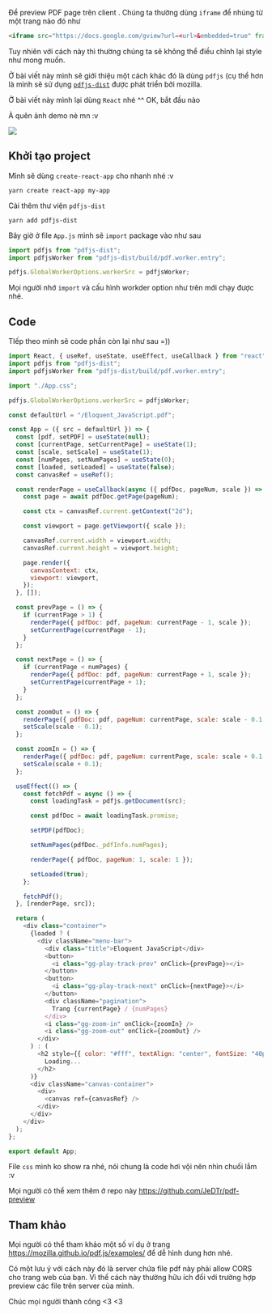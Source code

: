 Để preview PDF page trên client . Chúng ta thường dùng `iframe` để nhúng từ một trang nào đó như 
```html
<iframe src="https://docs.google.com/gview?url=<url>&embedded=true" frameborder="0">
```
Tuy nhiên với cách này thì thường chúng ta sẽ không thể điều chỉnh lại style như mong muốn.

Ở bài viết này mình sẽ giới thiệu một cách khác đó là dùng `pdfjs` (cụ thể hơn là mình sẽ sử dụng [`pdfjs-dist`](https://github.com/mozilla/pdfjs-dist) được phát triển bởi mozilla. 

Ở bài viết này mình lại dùng `React` nhé ^^ OK, bắt đầu nào

À quên ảnh demo nè mn :v

![](https://images.viblo.asia/2e3e0cfa-0111-49ce-b2a8-b12f4718380f.png)


## Khởi tạo project

Mình sẽ dùng `create-react-app` cho nhanh nhé :v
```
yarn create react-app my-app
```

Cài thêm thư viện `pdfjs-dist`
```
yarn add pdfjs-dist
```


Bây giờ ở file `App.js` mình sẽ `import` package vào như sau 
```js
import pdfjs from "pdfjs-dist";
import pdfjsWorker from "pdfjs-dist/build/pdf.worker.entry";

pdfjs.GlobalWorkerOptions.workerSrc = pdfjsWorker;
```
Mọi người nhớ `import` và cấu hình workder option như trên mới chạy được nhé.

## Code

TIếp theo mình sẽ code phần còn lại như sau =))

```js
import React, { useRef, useState, useEffect, useCallback } from "react";
import pdfjs from "pdfjs-dist";
import pdfjsWorker from "pdfjs-dist/build/pdf.worker.entry";

import "./App.css";

pdfjs.GlobalWorkerOptions.workerSrc = pdfjsWorker;

const defaultUrl = "/Eloquent_JavaScript.pdf";

const App = ({ src = defaultUrl }) => {
  const [pdf, setPDF] = useState(null);
  const [currentPage, setCurrentPage] = useState(1);
  const [scale, setScale] = useState(1);
  const [numPages, setNumPages] = useState(0);
  const [loaded, setLoaded] = useState(false);
  const canvasRef = useRef();

  const renderPage = useCallback(async ({ pdfDoc, pageNum, scale }) => {
    const page = await pdfDoc.getPage(pageNum);

    const ctx = canvasRef.current.getContext("2d");

    const viewport = page.getViewport({ scale });

    canvasRef.current.width = viewport.width;
    canvasRef.current.height = viewport.height;

    page.render({
      canvasContext: ctx,
      viewport: viewport,
    });
  }, []);

  const prevPage = () => {
    if (currentPage > 1) {
      renderPage({ pdfDoc: pdf, pageNum: currentPage - 1, scale });
      setCurrentPage(currentPage - 1);
    }
  };

  const nextPage = () => {
    if (currentPage < numPages) {
      renderPage({ pdfDoc: pdf, pageNum: currentPage + 1, scale });
      setCurrentPage(currentPage + 1);
    }
  };

  const zoomOut = () => {
    renderPage({ pdfDoc: pdf, pageNum: currentPage, scale: scale - 0.1 });
    setScale(scale - 0.1);
  };

  const zoomIn = () => {
    renderPage({ pdfDoc: pdf, pageNum: currentPage, scale: scale + 0.1 });
    setScale(scale + 0.1);
  };

  useEffect(() => {
    const fetchPdf = async () => {
      const loadingTask = pdfjs.getDocument(src);

      const pdfDoc = await loadingTask.promise;

      setPDF(pdfDoc);

      setNumPages(pdfDoc._pdfInfo.numPages);

      renderPage({ pdfDoc, pageNum: 1, scale: 1 });

      setLoaded(true);
    };

    fetchPdf();
  }, [renderPage, src]);

  return (
    <div class="container">
      {loaded ? (
        <div className="menu-bar">
          <div class="title">Eloquent JavaScript</div>
          <button>
            <i class="gg-play-track-prev" onClick={prevPage}></i>
          </button>
          <button>
            <i class="gg-play-track-next" onClick={nextPage}></i>
          </button>
          <div className="pagination">
            Trang {currentPage} / {numPages}
          </div>
          <i class="gg-zoom-in" onClick={zoomIn} />
          <i class="gg-zoom-out" onClick={zoomOut} />
        </div>
      ) : (
        <h2 style={{ color: "#fff", textAlign: "center", fontSize: "40px" }}>
          Loading...
        </h2>
      )}
      <div className="canvas-container">
        <div>
          <canvas ref={canvasRef} />
        </div>
      </div>
    </div>
  );
};

export default App;
```

File `css` mình ko show ra nhé, nói chung là code hơi vội nên nhìn chuối lắm :v 

Mọi người có thể xem thêm ở repo này https://github.com/JeDTr/pdf-preview

## Tham khảo 

Mọi người có thể tham khảo một số ví dụ ở trang https://mozilla.github.io/pdf.js/examples/ để dễ hình dung hơn nhé. 

Có một lưu ý với cách này đó là server chứa file pdf này phải allow CORS cho trang web của bạn. Vì thế cách này thường hữu ích đối với trường hợp preview các file trên server của mình.

Chúc mọi người thành công <3 <3